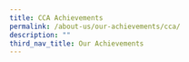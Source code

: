 ```yaml
---
title: CCA Achievements
permalink: /about-us/our-achievements/cca/
description: ""
third_nav_title: Our Achievements
---
```


